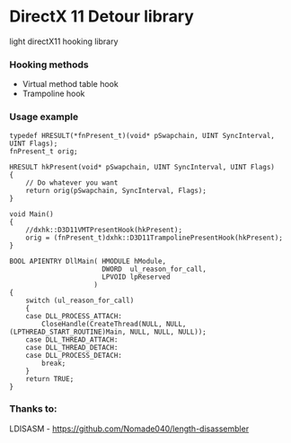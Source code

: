 # DirectX 11 Detour library
light directX11 hooking library
### Hooking methods
- Virtual method table hook
- Trampoline hook
### Usage example
```
typedef HRESULT(*fnPresent_t)(void* pSwapchain, UINT SyncInterval, UINT Flags);
fnPresent_t orig;

HRESULT hkPresent(void* pSwapchain, UINT SyncInterval, UINT Flags)
{
    // Do whatever you want
    return orig(pSwapchain, SyncInterval, Flags);
}

void Main()
{
    //dxhk::D3D11VMTPresentHook(hkPresent);
    orig = (fnPresent_t)dxhk::D3D11TrampolinePresentHook(hkPresent);
}

BOOL APIENTRY DllMain( HMODULE hModule,
                       DWORD  ul_reason_for_call,
                       LPVOID lpReserved
                     )
{
    switch (ul_reason_for_call)
    {
    case DLL_PROCESS_ATTACH:
        CloseHandle(CreateThread(NULL, NULL, (LPTHREAD_START_ROUTINE)Main, NULL, NULL, NULL));
    case DLL_THREAD_ATTACH:
    case DLL_THREAD_DETACH:
    case DLL_PROCESS_DETACH:
        break;
    }
    return TRUE;
}
```
### Thanks to:
LDISASM - https://github.com/Nomade040/length-disassembler
